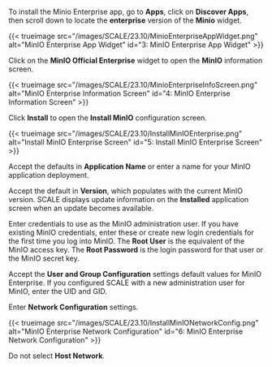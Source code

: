 ---
---

To install the Minio Enterprise app, go to **Apps**, click on **Discover Apps**, then scroll down to locate the **enterprise** version of the **Minio** widget.

{{< trueimage src="/images/SCALE/23.10/MinioEnterpriseAppWidget.png" alt="MinIO Enterprise App Widget" id="3: MinIO Enterprise App Widget" >}} 

Click on the **MinIO Official Enterprise** widget to open the **MinIO** information screen.

{{< trueimage src="/images/SCALE/23.10/MinioEnterpriseInfoScreen.png" alt="MinIO Enterprise Information Screen" id="4: MinIO Enterprise Information Screen" >}} 

Click **Install** to open the **Install MinIO** configuration screen.

{{< trueimage src="/images/SCALE/23.10/InstallMinIOEnterprise.png" alt="Install MinIO Enterprise Screen" id="5: Install MinIO Enterprise Screen" >}} 

Accept the defaults in **Application Name** or enter a name for your MinIO application deployment.  

Accept the default in **Version**, which populates with the current MinIO version. 
SCALE displays update information on the **Installed** application screen when an update becomes available.

Enter credentials to use as the MinIO administration user. 
If you have existing MinIO credentials, enter these or create new login credentials for the first time you log into MinIO. 
The **Root User** is the equivalent of the MinIO access key. The **Root Password** is the login password for that user or the MinIO secret key.

Accept the **User and Group Configuration** settings default values for MinIO Enterprise. 
If you configured SCALE with a new administration user for MinIO, enter the UID and GID.

Enter **Network Configuration** settings.

{{< trueimage src="/images/SCALE/23.10/InstallMinIONetworkConfig.png" alt="MinIO Enterprise Network Configuration" id="6: MinIO Enterprise Network Configuration" >}}
 
Do not select **Host Network**. 